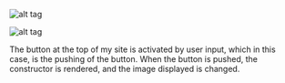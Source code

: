 
![alt tag](http://i.imgur.com/5HU5jU9.png)

![alt tag](http://i.imgur.com/iquUZci.jpg)


The button at the top of my site is activated by user input, which in this case, is the pushing of the button.
When the button is pushed, the constructor is rendered, and the image displayed is changed. 



